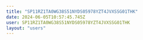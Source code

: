 ```yaml
---
title: "SP11RZ1TA0WG38S51NYDS05978YZT4JVXSSG01THK"
date: 2024-06-05T10:57:45.745Z
user: SP11RZ1TA0WG38S51NYDS05978YZT4JVXSSG01THK
layout: "users"
---
```

    